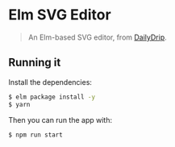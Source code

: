 # Elm SVG Editor
> An Elm-based SVG editor, from [DailyDrip](https://www.dailydrip.com).

## Running it

Install the dependencies:

```sh
$ elm package install -y
$ yarn
```

Then you can run the app with:

```sh
$ npm run start
```
